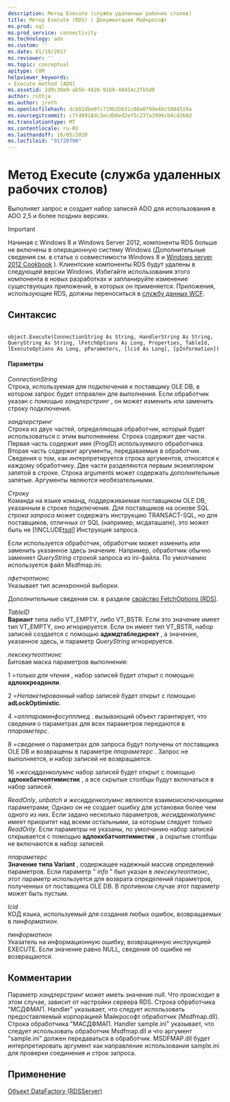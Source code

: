 ```yaml
---
description: Метод Execute (служба удаленных рабочих столов)
title: Метод Execute (RDS) | Документация Майкрософт
ms.prod: sql
ms.prod_service: connectivity
ms.technology: ado
ms.custom: ''
ms.date: 01/19/2017
ms.reviewer: ''
ms.topic: conceptual
apitype: COM
helpviewer_keywords:
- Execute method [ADO]
ms.assetid: 2d9c30e9-ab5b-4920-91b8-48454c2fb5d8
author: rothja
ms.author: jroth
ms.openlocfilehash: dcb81dbe0fc719b2bb31c08a0799e4bc5084519a
ms.sourcegitcommit: c7f40918dc3ecdb0ed2ef5c237a3996cb4cd268d
ms.translationtype: MT
ms.contentlocale: ru-RU
ms.lasthandoff: 10/05/2020
ms.locfileid: "91720790"
---
```

# <a name="execute-method-rds"></a>Метод Execute (служба удаленных рабочих столов)
Выполняет запрос и создает набор записей ADO для использования в ADO 2,5 и более поздних версиях.  
  
> [!IMPORTANT]
>  Начиная с Windows 8 и Windows Server 2012, компоненты RDS больше не включены в операционную систему Windows (Дополнительные сведения см. в статье о совместимости Windows 8 и [Windows server 2012 Cookbook](https://www.microsoft.com/download/details.aspx?id=27416) ). Клиентские компоненты RDS будут удалены в следующей версии Windows. Избегайте использования этого компонента в новых разработках и запланируйте изменение существующих приложений, в которых он применяется. Приложения, использующие RDS, должны переноситься в [службу данных WCF](/dotnet/framework/wcf/).  
  
## <a name="syntax"></a>Синтаксис  
  
```  
  
object.Execute(ConnectionString As String, HandlerString As String, QueryString As String, lFetchOptions As Long, Properties, TableId, lExecuteOptions As Long, pParameters, [lcid As Long], [pInformation])  
```  
  
#### <a name="parameters"></a>Параметры  
 *ConnectionString*  
 Строка, используемая для подключения к поставщику OLE DB, в котором запрос будет отправлен для выполнения. Если обработчик указан с помощью *хандлерстринг* , он может изменить или заменить строку подключения.  
  
 *хандлерстринг*  
 Строка из двух частей, определяющая обработчик, который будет использоваться с этим выполнением. Строка содержит две части. Первая часть содержит имя (ProgID) используемого обработчика. Вторая часть содержит аргументы, передаваемые в обработчик. Сведения о том, как интерпретируется строка аргументов, относятся к каждому обработчику. Две части разделяются первым экземпляром запятой в строке. Строка arguments может содержать дополнительные запятые. Аргументы являются необязательными.  
  
 *Строку*  
 Команда на языке команд, поддерживаемая поставщиком OLE DB, указанным в строке подключения. Для поставщиков на основе SQL *строка запроса* может содержать инструкцию TRANSACT-SQL, но для поставщиков, отличных от SQL (например, мсдаташапе), это может быть не [!INCLUDE[tsql](../../../includes/tsql-md.md)] Инструкция запроса.  
  
 Если используется обработчик, обработчик может изменить или заменить указанное здесь значение. Например, обработчик обычно заменяет *QueryString* строкой запроса из ini-файла. По умолчанию используется файл Msdfmap.ini.  
  
 *лфетчоптионс*  
 Указывает тип асинхронной выборки.  
  
 Дополнительные сведения см. в разделе [свойство FetchOptions (RDS)](./fetchoptions-property-rds.md).  
  
 *TableID*  
 **Вариант** типа либо VT_EMPTY, либо VT_BSTR. Если это значение имеет тип VT_EMPTY, оно игнорируется. Если он имеет тип VT_BSTR, набор записей создается с помощью **адкмдтабледирект** , а значение, указанное здесь, и параметр *QueryString* игнорируется.  
  
 *лексекутеоптионс*  
 Битовая маска параметров выполнения:  
  
 1 =*только для чтения* , набор записей будет открыт с помощью **адлоккреадонли**.  
  
 2 =*Непакетированный* набор записей будет открыт с помощью **adLockOptimistic**.  
  
 4 =*аллпараминфосупплиед* . вызывающий объект гарантирует, что сведения о параметрах для всех параметров передаются в *ппараметерс*.  
  
 8 =*сведения о* параметрах для запроса будут получены от поставщика OLE DB и возвращены в параметре *ппараметерс* . Запрос не выполняется, и набор записей не возвращается.  
  
 16 =*жесидденколумнс* набор записей будет открыт с помощью **адлоккбатчоптимистик** , а все скрытые столбцы будут включаться в набор записей.  
  
 *ReadOnly*, *unbatch* и *жесидденколумнс* являются взаимоисключающими параметрами; Однако он не создает ошибку для установки более чем одного из них. Если задано несколько параметров, *жесидденколумнс* имеет приоритет над всеми остальными, за которым следует *только ReadOnly*. Если параметры не указаны, по умолчанию набор записей открывается с помощью **адлоккбатчоптимистик** , а скрытые столбцы не включаются в набор записей.  
  
 *ппараметерс*  
 **Значение типа Variant** , содержащее надежный массив определений параметров. Если параметр " *info* " был указан в *лексекутеоптионс*, этот параметр используется для возврата определений параметров, полученных от поставщика OLE DB. В противном случае этот параметр может быть пустым.  
  
 *lcid*  
 КОД языка, используемый для создания любых ошибок, возвращаемых в *пинформатион*.  
  
 *пинформатион*  
 Указатель на информационную ошибку, возвращенную инструкцией EXECUTE. Если значение равно NULL, сведения об ошибке не возвращаются.  
  
## <a name="remarks"></a>Комментарии  
 Параметр *хандлерстринг* может иметь значение null. Что происходит в этом случае, зависит от настройки сервера RDS. Строка обработчика "МСДФМАП. Handler" указывает, что следует использовать предоставляемый корпорацией Майкрософт обработчик (Msdfmap.dll). Строка обработчика "МАСДФМАП. Handler sample.ini" указывает, что следует использовать обработчик Msdfmap.dll и что аргумент "sample.ini" должен передаваться в обработчик. MSDFMAP.dll будет интерпретировать аргумент как направление использования sample.ini для проверки соединения и строк запроса.  
  
## <a name="applies-to"></a>Применение  
 [Объект DataFactory (RDSServer)](./datafactory-object-rdsserver.md)